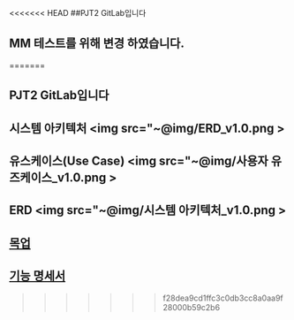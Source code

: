 <<<<<<< HEAD
##PJT2 GitLab입니다
## MM 테스트를 위해 변경 하였습니다.
=======
## PJT2 GitLab입니다

## 시스템 아키텍처 <img src="~@img/ERD_v1.0.png >

## 유스케이스(Use Case) <img src="~@img/사용자 유즈케이스_v1.0.png >

## ERD <img src="~@img/시스템 아키텍처_v1.0.png >

## [목업](https://www.figma.com/file/kheMn15vgYqqGkE4IsnnPY/No-matter-app?type=design&node-id=0%3A1&mode=design&t=6iltjRIOLBGQ5qFb-1)


## [기능 명세서](https://docs.google.com/spreadsheets/d/e/2PACX-1vTwr4rVJRUeMb96va1pQ3QMD0lrAMDMMQA_Elt4iK-BchO2KxCXMIFMqs89S7V9LA9JZ_NHiJd9Q8o3/pubhtml?gid=0&single=true)



>>>>>>> f28dea9cd1ffc3c0db3cc8a0aa9f28000b59c2b6
